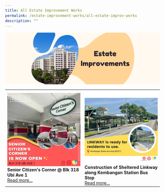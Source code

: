 ```yaml
---
title: All Estate Improvement Works
permalink: /estate-improvement-works/all-estate-improv-works
description: ""
---
```

![](/images/Banners/Estate%20Improvements.png)
<div class="horizontal-scroll"><table width="100%" border="0">
        <tbody><tr>
            <td width="50%" style="border:0px;">
                <img src="/images/Estate Improvements/Senior Citizens.jpg" alt="@ SeniorCitizens" style="width:370px;height:auto;">
                <br>
                <b>Senior Citizen's Corner @ Blk 318 Ubi Ave 1</b><br>
                <a href="/estate-improvement-works/318-senior-citizen-corner">Read more...</a>
            </td>
            <td width="50%" style="border:0px;">
                <img src="/images/Estate Improvements/KCC Station Linkway.jpg" alt="@ SeniorCitizens" alt="@ Tanjong Pagar GRC and Radin Mas SMC" style="width:370px;height:auto;">
                <br>
                <b>Construction of Sheltered Linkway along Kembangan Station Bus Stop</b><br>
                <a href="/estate-improvement-works/linkway-kem-bus-stop">Read more...</a>
            </td>
        </tr>
        <tr>
